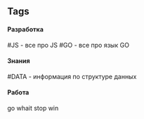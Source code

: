 ## Tags
#### Разработка
#JS - все про JS
#GO - все про язык GO

#### Знания
#DATA  - информация по структуре данных

#### Работа
go
whait
stop
win